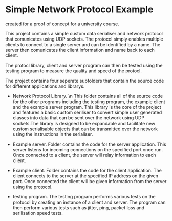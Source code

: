 # Simple Network Protocol Example 

created for a proof of concept for a university course.
 
This project contains a simple custom data serialiser and network protocol that comunicates using UDP sockets. 
The protocol simply enables multiple clients to connect to a single server and can be identified by a name. The server then comunicates the client information and name back to each client.

The protocl library, client and server program can then be tested using the testing program to measure the quality and speed of the protocl.

The project contains four seperate subfolders that contain the source code for different applications and librarys.

- Network Protocol Library.
\n This folder contains all of the source code for the other programs including the testing program, the example client and the example server program.
This library is the core of the project and features a basic custom seriliser to convert simple user generated classes into data that can be sent over the network using UDP sockets.The library is designed to be expandable and facilitate new custom serialisable objects that can be transmitted over the network using the instructions in the serialiser.

- Example server.
Folder contains the code for the server application. This server listens for incoming connections on the specified port once run. Once connected to a client, the server will relay information to each client.

- Example client.
Folder contains the code for the client application. The client connects to the server at the specified IP address on the given port. Once connected the client will be given information from the server using the protocol. 

- testing program.
The testing program performs various tests on the protocol by creating an instance of a client and server. The program can then perform various tests such as jitter, ping, packet loss and serilisation speed tests.

